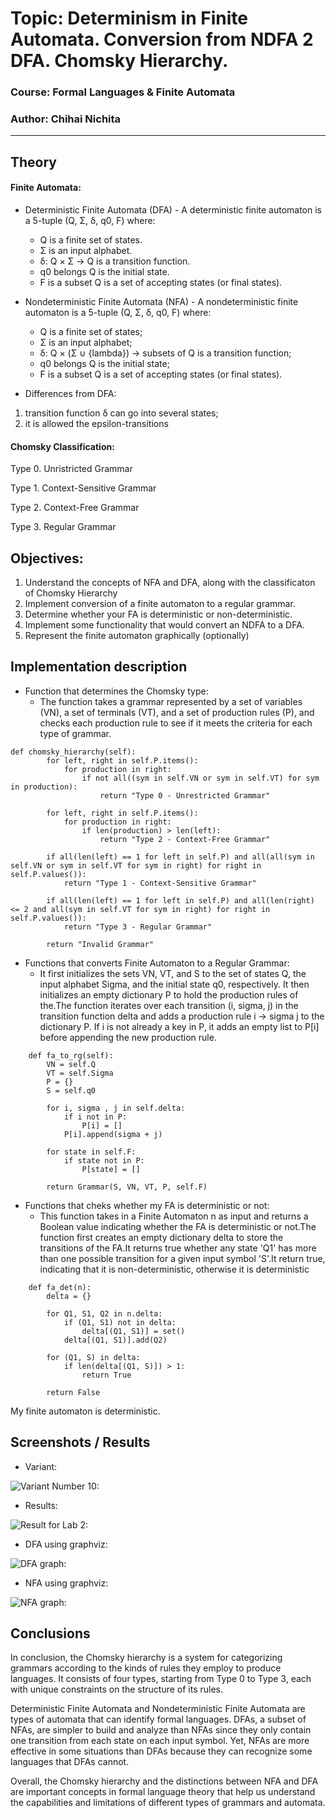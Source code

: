 # Topic: Determinism in Finite Automata. Conversion from NDFA 2 DFA. Chomsky Hierarchy.

### Course: Formal Languages & Finite Automata
### Author: Chihai Nichita

----

## Theory

#### Finite Automata:
* Deterministic Finite Automata (DFA) -
A deterministic finite automaton is a 5-tuple (Q, Σ, δ, q0, F) 
where:
    - Q is a finite set of states.
    - Σ is an input alphabet.
    - δ: Q × Σ → Q is a transition function.
    - q0 belongs Q is the initial state.
    - F is a subset Q is a set of accepting states (or final states).

* Nondeterministic Finite Automata (NFA) -
A nondeterministic finite automaton is a 5-tuple (Q, Σ, δ, q0, F) 
where:
    - Q is a finite set of states;
    - Σ is an input alphabet;
    - δ: Q × (Σ ∪ {lambda}) → subsets of Q is a transition function;
    - q0 belongs Q is the initial state;
    - F is a subset Q is a set of accepting states (or final states).

* Differences from DFA:

1. transition function δ can go into several states;
2. it is allowed the epsilon-transitions

#### Chomsky Classification:

Type 0. Unristricted Grammar

Type 1. Context-Sensitive Grammar

Type 2. Context-Free Grammar

Type 3. Regular Grammar

## Objectives:

1. Understand the concepts of NFA and DFA, along with the classificaton of Chomsky Hierarchy
2. Implement conversion of a finite automaton to a regular grammar.
3. Determine whether your FA is deterministic or non-deterministic.
4. Implement some functionality that would convert an NDFA to a DFA.
5. Represent the finite automaton graphically (optionally)

## Implementation description

* Function that determines the Chomsky type:
    - The function takes a grammar represented by a set of variables (VN), a set of terminals (VT), and a set of production rules (P), and checks each production rule to see if it meets the criteria for each type of grammar.

```
def chomsky_hierarchy(self):
        for left, right in self.P.items():
            for production in right:
                if not all((sym in self.VN or sym in self.VT) for sym in production):
                    return "Type 0 - Unrestricted Grammar"
        
        for left, right in self.P.items():
            for production in right:
                if len(production) > len(left):
                    return "Type 2 - Context-Free Grammar"
        
        if all(len(left) == 1 for left in self.P) and all(all(sym in self.VN or sym in self.VT for sym in right) for right in self.P.values()):
            return "Type 1 - Context-Sensitive Grammar"
        
        if all(len(left) == 1 for left in self.P) and all(len(right) <= 2 and all(sym in self.VT for sym in right) for right in self.P.values()):
            return "Type 3 - Regular Grammar"
        
        return "Invalid Grammar"

```

* Functions that converts Finite Automaton to a Regular Grammar:
    - It first initializes the sets VN, VT, and S to the set of states Q, the input alphabet Sigma, and the initial state q0, respectively. It then initializes an empty dictionary P to hold the production rules of the.The function iterates over each transition (i, sigma, j) in the transition function delta and adds a production rule i -> sigma j to the dictionary P. If i is not already a key in P, it adds an empty list to P[i] before appending the new production rule.
```
    def fa_to_rg(self):
        VN = self.Q
        VT = self.Sigma
        P = {}
        S = self.q0
        
        for i, sigma , j in self.delta:
            if i not in P:
                P[i] = []
            P[i].append(sigma + j)
            
        for state in self.F:
            if state not in P:
                P[state] = []
                
        return Grammar(S, VN, VT, P, self.F)
```

* Functions that cheks whether my FA is deterministic or not:
    - This function takes in a Finite Automaton n as input and returns a Boolean value indicating whether the FA is deterministic or not.The function first creates an empty dictionary delta to store the transitions of the FA.It returns true whether any state 'Q1' has more than one possible transition for  a given input symbol 'S'.It return true, indicating that it is non-deterministic, otherwise it is deterministic

```
    def fa_det(n):
        delta = {}

        for Q1, S1, Q2 in n.delta:
            if (Q1, S1) not in delta:
                delta[(Q1, S1)] = set()
            delta[(Q1, S1)].add(Q2)

        for (Q1, S) in delta:
            if len(delta[(Q1, S)]) > 1:
                return True

        return False
```
My finite automaton is deterministic.

## Screenshots / Results

* Variant:

![Variant Number 10:](/img/variant.png)

* Results:

![Result for Lab 2:](/img/results.png)

* DFA using graphviz:

![DFA graph:](/img/dfa.png)

* NFA using graphviz:

![NFA graph:](/img/NFA.png)

## Conclusions 
In conclusion, the Chomsky hierarchy is a system for categorizing grammars according to the kinds of rules they employ to produce languages. It consists of four types, starting from Type 0 to Type 3, each with unique constraints on the structure of its rules.

Deterministic Finite Automata and Nondeterministic Finite Automata are types of automata that can identify formal languages. DFAs, a subset of NFAs, are simpler to build and analyze than NFAs since they only contain one transition from each state on each input symbol. Yet, NFAs are more effective in some situations than DFAs because they can recognize some languages that DFAs cannot.

Overall, the Chomsky hierarchy and the distinctions between NFA and DFA are important concepts in formal language theory that help us understand the capabilities and limitations of different types of grammars and automata.